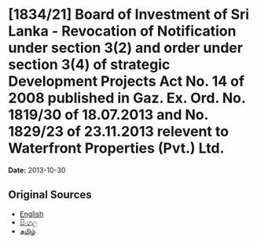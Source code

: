 # [1834/21] Board of Investment of Sri Lanka - Revocation of Notification under section 3(2) and order under section 3(4) of strategic Development Projects Act No. 14 of 2008 published in Gaz. Ex. Ord. No. 1819/30 of 18.07.2013 and No. 1829/23 of 23.11.2013 relevent to Waterfront Properties (Pvt.) Ltd.

**Date:** 2013-10-30

## Original Sources

- [English](https://documents.gov.lk/view/extra-gazettes/2013/10/1834-21_E.pdf)
- [සිංහල](https://documents.gov.lk/view/extra-gazettes/2013/10/1834-21_S.pdf)
- [தமிழ்](https://documents.gov.lk/view/extra-gazettes/2013/10/1834-21_T.pdf)
